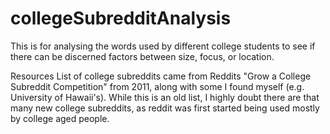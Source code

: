 # collegeSubredditAnalysis

This is for analysing the words used by different college students to see if there can be discerned factors between size, focus, or location.

Resources
	List of college subreddits came from Reddits "Grow a College Subreddit Competition" from 2011, along with some I found myself (e.g. University of Hawaii's). While this is an old list, I highly doubt there are that many new college subreddits, as reddit was first started being used mostly by college aged people.

